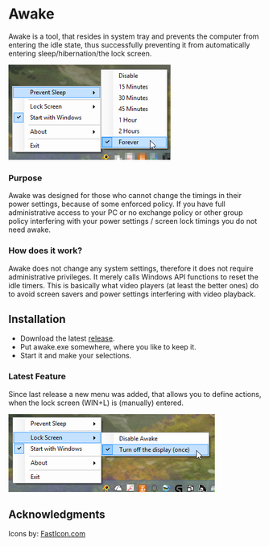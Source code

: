 # Awake

Awake is a tool, that resides in system tray and prevents the computer from entering the idle state, thus successfully preventing it from automatically entering sleep/hibernation/the lock screen.

![awake](https://github.com/gdegeneve/Awake/blob/master/img/awake_forever.png)

### Purpose

Awake was designed for those who cannot change the timings in their power settings, because of some enforced policy.
If you have full administrative access to your PC or no exchange policy or other group policy interfering with your power settings / screen lock timings you do not need awake.

### How does it work?

Awake does not change any system settings, therefore it does not require administrative privileges. It merely calls Windows API functions to reset the idle timers. This is basically what video players (at least the better ones) do to avoid screen savers and power settings interfering with video playback.

## Installation

* Download the latest <a href="https://github.com/gdegeneve/Awake/releases">release</a>.
* Put awake.exe somewhere, where you like to keep it.
* Start it and make your selections.

### Latest Feature

Since last release a new menu was added, that allows you to define actions, when the lock screen (WIN+L) is (manually) entered.

![awake](https://github.com/gdegeneve/Awake/blob/master/img/lock_screen_action.png)

## Acknowledgments

Icons by: <a href="http://www.fasticon.com">FastIcon.com</a>
